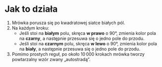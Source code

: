 ﻿# Jak to działa

1. Mrówka porusza się po kwadratowej siatce białych pól.
2. Na każdym kroku:
   - Jeśli stoi na **białym** polu, skręca **w prawo** o 90°, zmienia kolor pola na **czarny**, a następnie przesuwa się o jedno pole do przodu.
   - Jeśli stoi na **czarnym** polu, skręca **w lewo** o 90°, zmienia kolor pola na **biały**, a następnie przesuwa się o jedno pole do przodu.
3. Pomimo prostych reguł, po około 10 000 krokach mrówka tworzy powtarzalny wzór zwany „autostradą”.
